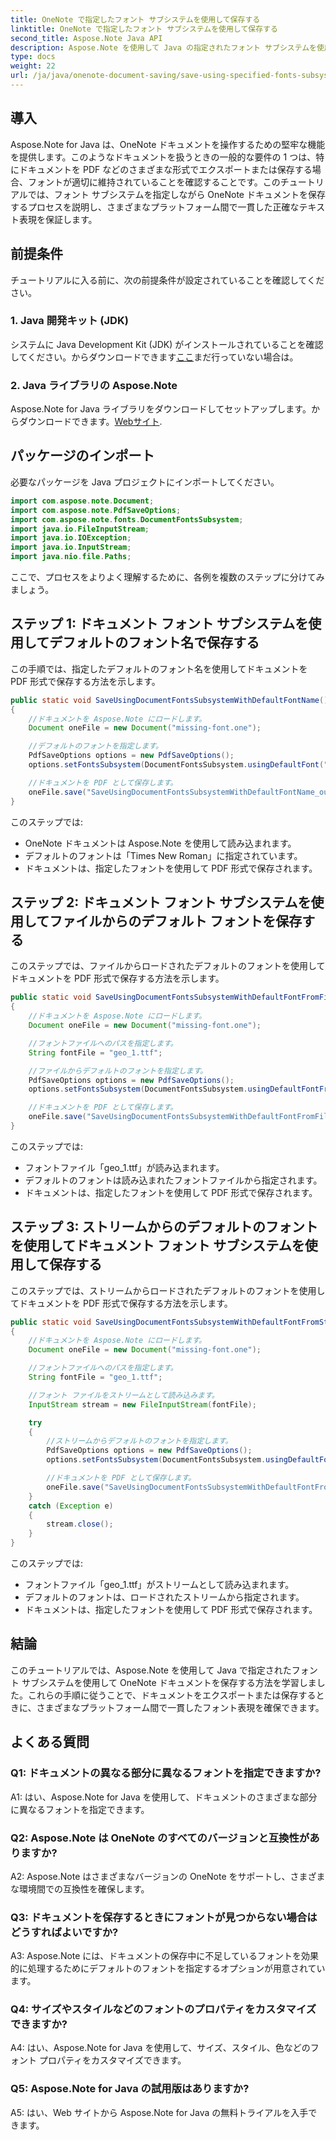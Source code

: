 ```yaml
---
title: OneNote で指定したフォント サブシステムを使用して保存する
linktitle: OneNote で指定したフォント サブシステムを使用して保存する
second_title: Aspose.Note Java API
description: Aspose.Note を使用して Java の指定されたフォント サブシステムを使用して OneNote ドキュメントを保存する方法を学習します。プラットフォーム間で一貫したフォント表現を簡単に確保できます。
type: docs
weight: 22
url: /ja/java/onenote-document-saving/save-using-specified-fonts-subsystem/
---
```

## 導入

Aspose.Note for Java は、OneNote ドキュメントを操作するための堅牢な機能を提供します。このようなドキュメントを扱うときの一般的な要件の 1 つは、特にドキュメントを PDF などのさまざまな形式でエクスポートまたは保存する場合、フォントが適切に維持されていることを確認することです。このチュートリアルでは、フォント サブシステムを指定しながら OneNote ドキュメントを保存するプロセスを説明し、さまざまなプラットフォーム間で一貫した正確なテキスト表現を保証します。

## 前提条件

チュートリアルに入る前に、次の前提条件が設定されていることを確認してください。

### 1. Java 開発キット (JDK)

システムに Java Development Kit (JDK) がインストールされていることを確認してください。からダウンロードできます[ここ](https://www.oracle.com/java/technologies/javase-jdk15-downloads.html)まだ行っていない場合は。

### 2. Java ライブラリの Aspose.Note

Aspose.Note for Java ライブラリをダウンロードしてセットアップします。からダウンロードできます。[Webサイト](https://releases.aspose.com/note/java/).

## パッケージのインポート

必要なパッケージを Java プロジェクトにインポートしてください。

```java
import com.aspose.note.Document;
import com.aspose.note.PdfSaveOptions;
import com.aspose.note.fonts.DocumentFontsSubsystem;
import java.io.FileInputStream;
import java.io.IOException;
import java.io.InputStream;
import java.nio.file.Paths;
```

ここで、プロセスをよりよく理解するために、各例を複数のステップに分けてみましょう。

## ステップ 1: ドキュメント フォント サブシステムを使用してデフォルトのフォント名で保存する

この手順では、指定したデフォルトのフォント名を使用してドキュメントを PDF 形式で保存する方法を示します。

```java
public static void SaveUsingDocumentFontsSubsystemWithDefaultFontName() throws IOException
{
    //ドキュメントを Aspose.Note にロードします。
    Document oneFile = new Document("missing-font.one");

    //デフォルトのフォントを指定します。
    PdfSaveOptions options = new PdfSaveOptions();
    options.setFontsSubsystem(DocumentFontsSubsystem.usingDefaultFont("Times New Roman"));

    //ドキュメントを PDF として保存します。
    oneFile.save("SaveUsingDocumentFontsSubsystemWithDefaultFontName_out.pdf", options);
}
```

このステップでは:
- OneNote ドキュメントは Aspose.Note を使用して読み込まれます。
- デフォルトのフォントは「Times New Roman」に指定されています。
- ドキュメントは、指定したフォントを使用して PDF 形式で保存されます。

## ステップ 2: ドキュメント フォント サブシステムを使用してファイルからのデフォルト フォントを保存する

このステップでは、ファイルからロードされたデフォルトのフォントを使用してドキュメントを PDF 形式で保存する方法を示します。

```java
public static void SaveUsingDocumentFontsSubsystemWithDefaultFontFromFile() throws IOException
{
    //ドキュメントを Aspose.Note にロードします。
    Document oneFile = new Document("missing-font.one");

    //フォントファイルへのパスを指定します。
    String fontFile = "geo_1.ttf";

    //ファイルからデフォルトのフォントを指定します。
    PdfSaveOptions options = new PdfSaveOptions();
    options.setFontsSubsystem(DocumentFontsSubsystem.usingDefaultFontFromFile(fontFile));

    //ドキュメントを PDF として保存します。
    oneFile.save("SaveUsingDocumentFontsSubsystemWithDefaultFontFromFile_out.pdf", options);
}
```

このステップでは:
- フォントファイル「geo_1.ttf」が読み込まれます。
- デフォルトのフォントは読み込まれたフォントファイルから指定されます。
- ドキュメントは、指定したフォントを使用して PDF 形式で保存されます。

## ステップ 3: ストリームからのデフォルトのフォントを使用してドキュメント フォント サブシステムを使用して保存する

このステップでは、ストリームからロードされたデフォルトのフォントを使用してドキュメントを PDF 形式で保存する方法を示します。

```java
public static void SaveUsingDocumentFontsSubsystemWithDefaultFontFromStream() throws IOException
{
    //ドキュメントを Aspose.Note にロードします。
    Document oneFile = new Document("missing-font.one");

    //フォントファイルへのパスを指定します。
    String fontFile = "geo_1.ttf";

    //フォント ファイルをストリームとして読み込みます。
    InputStream stream = new FileInputStream(fontFile);

    try
    {
        //ストリームからデフォルトのフォントを指定します。
        PdfSaveOptions options = new PdfSaveOptions();
        options.setFontsSubsystem(DocumentFontsSubsystem.usingDefaultFontFromStream(stream));

        //ドキュメントを PDF として保存します。
        oneFile.save("SaveUsingDocumentFontsSubsystemWithDefaultFontFromStream_out.pdf", options);
    }
    catch (Exception e)
    {
        stream.close();
    }
}
```

このステップでは:
- フォントファイル「geo_1.ttf」がストリームとして読み込まれます。
- デフォルトのフォントは、ロードされたストリームから指定されます。
- ドキュメントは、指定したフォントを使用して PDF 形式で保存されます。

## 結論

このチュートリアルでは、Aspose.Note を使用して Java で指定されたフォント サブシステムを使用して OneNote ドキュメントを保存する方法を学習しました。これらの手順に従うことで、ドキュメントをエクスポートまたは保存するときに、さまざまなプラットフォーム間で一貫したフォント表現を確保できます。

## よくある質問

### Q1: ドキュメントの異なる部分に異なるフォントを指定できますか?

A1: はい、Aspose.Note for Java を使用して、ドキュメントのさまざまな部分に異なるフォントを指定できます。

### Q2: Aspose.Note は OneNote のすべてのバージョンと互換性がありますか?

A2: Aspose.Note はさまざまなバージョンの OneNote をサポートし、さまざまな環境間での互換性を確保します。

### Q3: ドキュメントを保存するときにフォントが見つからない場合はどうすればよいですか?

A3: Aspose.Note には、ドキュメントの保存中に不足しているフォントを効果的に処理するためにデフォルトのフォントを指定するオプションが用意されています。

### Q4: サイズやスタイルなどのフォントのプロパティをカスタマイズできますか?

A4: はい、Aspose.Note for Java を使用して、サイズ、スタイル、色などのフォント プロパティをカスタマイズできます。

### Q5: Aspose.Note for Java の試用版はありますか?

A5: はい、Web サイトから Aspose.Note for Java の無料トライアルを入手できます。